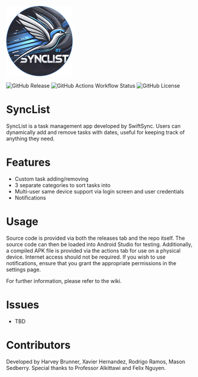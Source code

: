 ![logo](https://github.com/UTSA-CS-3443/SyncList/blob/main/app/src/main/res/drawable/logo.png)

![GitHub Release](https://img.shields.io/github/v/release/UTSA-CS-3443/SyncList)
![GitHub Actions Workflow Status](https://img.shields.io/github/actions/workflow/status/UTSA-CS-3443/SyncList/.github%2Fworkflows%2Fgenerate-apk-aab-debug-release.yml)
![GitHub License](https://img.shields.io/github/license/UTSA-CS-3443/SyncList)


# SyncList
SyncList is a task management app developed by SwiftSync. Users can dynamically add and remove tasks with dates, useful for keeping track of anything they need.
# Features
- Custom task adding/removing
- 3 separate categories to sort tasks into
- Multi-user same device support via login screen and user credentials
- Notifications
# Usage
Source code is provided via both the releases tab and the repo itself. The source code can then be loaded into Android Studio for testing. Additionally, a compiled APK file is provided via the actions tab for use on a physical device. Internet access should not be required. If you wish to use notifications, ensure that you grant the appropriate permissions in the settings page.

For further information, please refer to the wiki.
# Issues
- TBD
# Contributors
Developed by Harvey Brunner, Xavier Hernandez, Rodrigo Ramos, Mason Sedberry. Special thanks to Professor Alkittawi and Felix Nguyen.
